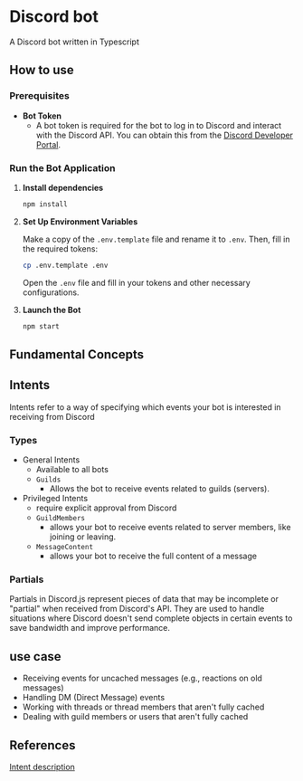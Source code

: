 # Discord bot

A Discord bot written in Typescript

## How to use

### Prerequisites

- **Bot Token**
  - A bot token is required for the bot to log in to Discord and interact with the Discord API. You can obtain this from the [Discord Developer Portal](https://discord.com/developers/applications).

### Run the Bot Application

1. **Install dependencies**

    ```bash
    npm install
    ```

2. **Set Up Environment Variables**

    Make a copy of the `.env.template` file and rename it to `.env`. Then, fill in the required tokens:

    ```bash
    cp .env.template .env
    ```

    Open the `.env` file and fill in your tokens and other necessary configurations.

3. **Launch the Bot**

    ```bash
    npm start
    ```

## Fundamental Concepts

## Intents

Intents refer to a way of specifying which events your bot is interested in receiving from Discord

### Types

- General Intents
  - Available to all bots
  - ```Guilds```
    - Allows the bot to receive events related to guilds (servers).
- Privileged Intents
  - require explicit approval from Discord
  - ```GuildMembers```
    - allows your bot to receive events related to server members, like joining or leaving.
  - ```MessageContent```
    - allows your bot to receive the full content of a message

### Partials

Partials in Discord.js represent pieces of data that may be incomplete or "partial" when received from Discord's API. They are used to handle situations where Discord doesn't send complete objects in certain events to save bandwidth and improve performance.

## use case

- Receiving events for uncached messages (e.g., reactions on old messages)
- Handling DM (Direct Message) events
- Working with threads or thread members that aren't fully cached
- Dealing with guild members or users that aren't fully cached

## References

[Intent description](https://ithelp.ithome.com.tw/articles/10318888)
